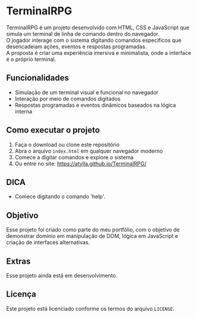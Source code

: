 # TerminalRPG

TerminalRPG é um projeto desenvolvido com HTML, CSS e JavaScript que simula um terminal de linha de comando dentro do navegador.  
O jogador interage com o sistema digitando comandos específicos que desencadeiam ações, eventos e respostas programadas.  
A proposta é criar uma experiência imersiva e minimalista, onde a interface é o próprio terminal.

## Funcionalidades
- Simulação de um terminal visual e funcional no navegador
- Interação por meio de comandos digitados
- Respostas programadas e eventos dinâmicos baseados na lógica interna

## Como executar o projeto
1. Faça o download ou clone este repositório
2. Abra o arquivo `index.html` em qualquer navegador moderno
3. Comece a digitar comandos e explore o sistema
4. Ou entre no site: https://atylla.github.io/TerminalRPG/

## DICA
- Comece digitando o comando 'help'.

## Objetivo
Esse projeto foi criado como parte do meu portfólio, com o objetivo de demonstrar domínio em manipulação de DOM, lógica em JavaScript e criação de interfaces alternativas.

## Extras
Esse projeto ainda está em desenvolvimento.

## Licença
Este projeto está licenciado conforme os termos do arquivo `LICENSE`.
